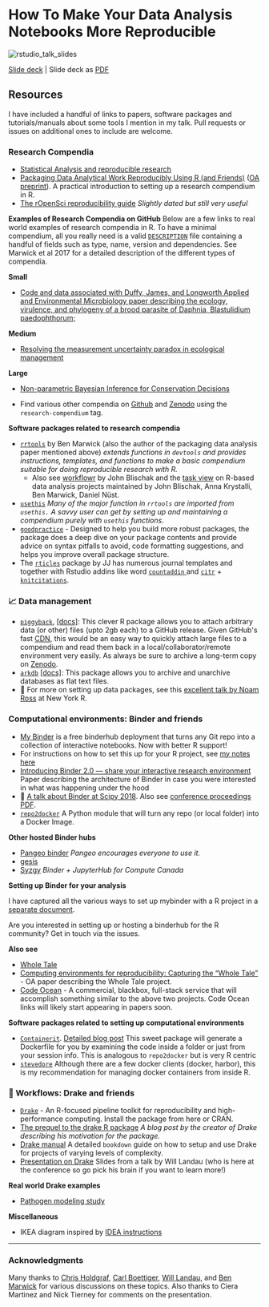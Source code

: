 # How To Make Your Data Analysis Notebooks More Reproducible

![rstudio_talk_slides](https://i.imgur.com/fYGze6k.png)

[Slide deck](http://inundata.org/talks/rstd19/#/) | Slide deck as [PDF](https://github.com/karthik/rstudio2019/blob/master/reproducible-data-analysis.pdf) 

## Resources
I have included a handful of links to papers, software packages and tutorials/manuals about some tools I mention in my talk. Pull requests or issues on additional ones to include are welcome.

### Research Compendia

- [Statistical Analysis and reproducible research ](https://biostats.bepress.com/bioconductor/paper2/)
- [Packaging Data Analytical Work Reproducibly Using R (and Friends)](https://www.tandfonline.com/doi/abs/10.1080/00031305.2017.1375986) ([OA preprint](https://peerj.com/preprints/3192/)). A practical introduction to setting up a research compendium in R. 
- [The rOpenSci reproducibility guide](https://ropensci.github.io/reproducibility-guide/) *Slightly dated but still very useful*

**Examples of Research Compendia on GitHub**
Below are a few links to real world examples of research compendia in R. To have a minimal compendium, all you really need is a valid [`DESCRIPTION`](https://github.com/boettiger-lab/pomdp-intro/blob/master/DESCRIPTION) file containing a handful of fields such as type, name, version and dependencies. See Marwick et al 2017 for a detailed description of the different types of compendia.

**Small**
- [Code and data associated with Duffy, James, and Longworth Applied and Environmental Microbiology paper describing the ecology, virulence, and phylogeny of a brood parasite of Daphnia, Blastulidium paedophthorum;](https://github.com/duffymeg/BroodParasiteDescription)
 
**Medium**
- [Resolving the measurement uncertainty paradox in ecological management](https://github.com/boettiger-lab/pomdp-intro)

**Large**

- [Non-parametric Bayesian Inference for Conservation Decisions ](https://github.com/cboettig/nonparametric-bayes)

- Find various other compendia on [Github](https://github.com/topics/research-compendium) and [Zenodo](https://zenodo.org/communities/research-compendium?page=1&size=20) using the `research-compendium` tag.

**Software packages related to research compendia**

- [`rrtools`](https://github.com/benmarwick/rrtools)  by Ben Marwick (also the author of the packaging data analysis paper mentioned above) *extends functions in `devtools` and provides instructions, templates, and functions to make a basic compendium suitable for doing reproducible research with R.* 
	- Also see [workflowr](https://jdblischak.github.io/workflowr/) by John Blischak and the [task view](https://github.com/jdblischak/ctv-project-workflows) on R-based data analysis projects maintained by John Blischak, Anna Krystalli, Ben Marwick, Daniel Nüst.
- [`usethis`](https://github.com/r-lib/usethis) *Many of the major function in `rrtools` are imported from `usethis.` A savvy user can get by setting up and maintaining a compendium purely with `usethis` functions.*
- [`goodpractice`](https://github.com/MangoTheCat/goodpractice) - Designed to help you build more robust packages, the package does a deep dive on your package contents and provide advice on syntax pitfalls to avoid, code formatting suggestions, and helps you improve overall package structure.
- The [`rticles`](https://github.com/rstudio/rticles) package by JJ has numerous journal templates and together with Rstudio addins like word [`countaddin` ](https://github.com/benmarwick/wordcountaddin)and [`citr`](https://github.com/crsh/citr) + [`knitcitations`](https://github.com/cboettig/knitcitations).
 

### 📈 Data management 

- [`piggyback`](https://github.com/ropensci/piggyback), [[docs]](https://ropensci.github.io/piggyback/):  This clever R package allows you to attach arbitrary data (or other) files (upto 2gb each) to a GitHub release. Given GitHub's fast [CDN](https://en.wikipedia.org/wiki/Content_delivery_network), this would be an easy way to quickly attach large files to a compendium and read them back in a local/collaborator/remote environment very easily. As always be sure to archive a long-term copy on [Zenodo](https://zenodo.org/).
- [`arkdb`](https://github.com/ropensci/arkdb) [[docs]](https://ropensci.github.io/arkdb/):  This package allows you to archive and unarchive databases as flat text files.
-  🎥 For more on setting up data packages, see this [excellent talk by Noam Ross](https://www.youtube.com/watch?v=zsEsh5QpN0U) at New York R.

### Computational environments: Binder and friends

- [My Binder](https://mybinder.org/) is a free binderhub deployment that turns any Git repo into a collection of interactive notebooks. Now with better R support!
- For instructions on how to set this up for your R project, see [my notes here](https://github.com/karthik/rstudio2019/blob/master/binder-notes.md)
- [Introducing Binder 2.0 — share your interactive research environment](https://elifesciences.org/labs/8653a61d/introducing-binder-2-0-share-your-interactive-research-environment) Paper describing the architecture of Binder in case you were interested in what was happening under the hood
- 🎥 [A talk about Binder at Scipy 2018](https://www.youtube.com/watch?v=KcC0W5LP9GM). Also see [conference proceedings PDF](http://conference.scipy.org/proceedings/scipy2018/pdfs/project_jupyter.pdf).
- [`repo2docker`](https://github.com/jupyter/repo2docker) A Python module that will turn any repo (or local folder) into a Docker Image.  

**Other hosted Binder hubs**

- [Pangeo binder](https://binder.pangeo.io/) *Pangeo encourages everyone to use it.*
- [gesis](https://notebooks.gesis.org/)
- [Syzgy](http://syzygy.ca/) *Binder + JupyterHub for Compute Canada*

**Setting up Binder for your analysis**

I have captured all the various ways to set up mybinder with a R project in a [separate document](binder-notes.md). 

Are you interested in setting up or hosting a binderhub for the R community? Get in touch via the issues.


**Also see**
- [Whole Tale](https://wholetale.org/) 
- [Computing environments for reproducibility: Capturing the “Whole Tale”](https://www.sciencedirect.com/science/article/pii/S0167739X17310695) - OA paper describing the Whole Tale project.
- [Code Ocean](https://codeocean.com/) - A commercial, blackbox, full-stack service that will accomplish something similar to the above two projects. Code Ocean links will likely start appearing in papers soon.


**Software packages related to setting up computational environments**

- [`Containerit`](https://github.com/o2r-project/containerit). [Detailed blog post](https://o2r.info/2017/05/30/containerit-package/) This sweet package will generate a Dockerfile for you by examining the code inside a folder or just from your session info. This is analogous to `repo2docker` but is very R centric
- [`stevedore`](https://github.com/richfitz/stevedore) Although there are a few docker clients (docker, harbor), this is my recommendation for managing docker containers from inside R. 


### 🔨 Workflows: Drake and friends

- [`Drake`](https://github.com/ropensci/drake) - An R-focused pipeline toolkit for reproducibility and high-performance computing. Install the package from here or CRAN.
- [The prequel to the drake R package](https://ropensci.org/blog/2018/02/06/drake/) *A blog post by the creator of Drake describing his motivation for the package.*
- [Drake manual](https://ropenscilabs.github.io/drake-manual/) A detailed `bookdown` guide on how to setup and use Drake for projects of varying levels of complexity.
- [Presentation on Drake](https://wlandau.github.io/drake-datafest-2019/#/) Slides from a talk by Will Landau (who is here at the conference so go pick his brain if you want to learn more!)

**Real world Drake examples**
- [Pathogen modeling study](https://github.com/pat-s/pathogen-modeling)

**Miscellaneous**
- IKEA diagram inspired by [IDEA instructions](https://idea-instructions.com/)

---

### Acknowledgments

Many thanks to [Chris Holdgraf](https://bids.berkeley.edu/people/chris-holdgraf), [Carl Boettiger](https://www.carlboettiger.info/), [Will Landau](https://wlandau.github.io/), and [Ben Marwick](http://faculty.washington.edu/bmarwick/) for various discussions on these topics. Also thanks to Ciera Martinez and Nick Tierney for comments on the presentation. 

